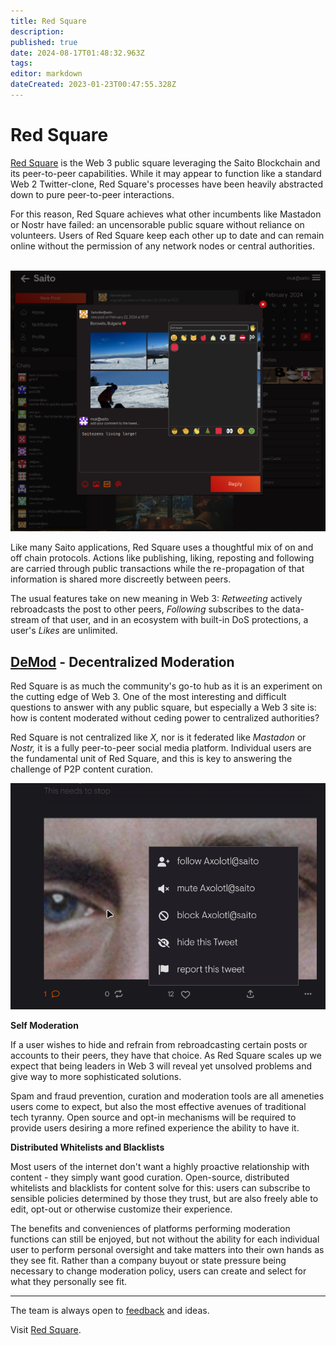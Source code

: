 ```yaml
---
title: Red Square
description: 
published: true
date: 2024-08-17T01:48:32.963Z
tags: 
editor: markdown
dateCreated: 2023-01-23T00:47:55.328Z
---
```


# Red Square
  
[Red Square](https://saito.io/redsquare/) is the Web 3 public square leveraging the Saito Blockchain and its peer-to-peer capabilities. While it may appear to function like a standard Web 2 Twitter-clone, Red Square's processes have been heavily abstracted down to pure peer-to-peer interactions.
    
For this reason, Red Square achieves what other incumbents like Mastadon or Nostr have failed: an uncensorable public square without reliance on volunteers. Users of Red Square keep each other up to date and can remain online without the permission of any network nodes or central authorities.
 
<br><img src="/redsquare.png" alt="Screenshot of Red Square app: typing a reply with an emote to an image gallery post. Notification and home menus, chats, game invites, leaderboards, calender and more can be seen in the background.">
<br>
    
Like many Saito applications, Red Square uses a thoughtful mix of on and off chain protocols. Actions like publishing, liking, reposting and following are carried through public transactions while the re-propagation of that information is shared more discreetly between peers.
    
The usual features take on new meaning in Web 3: *Retweeting* actively rebroadcasts the post to other peers, *Following* subscribes to the data-stream of that user, and in an ecosystem with built-in DoS protections, a user's *Likes* are unlimited.

## [DeMod](https://saito.tech/saito-modtools-decentralized-moderation/) - Decentralized Moderation

Red Square is as much the community's go-to hub as it is an experiment on the cutting edge of Web 3. One of the most interesting and difficult questions to answer with any public square, but especially a Web 3 site is: how is content moderated without ceding power to centralized authorities?
  
Red Square is not centralized like *X,* nor is it federated like *Mastadon* or *Nostr,* it is a fully peer-to-peer social media platform. Individual users are the fundamental unit of Red Square, and this is key to answering the challenge of P2P content curation.
  
![self-moderate.jpg](/self-moderate.jpg) 

**Self Moderation**
  
If a user wishes to hide and refrain from rebroadcasting certain posts or accounts to their peers, they have that choice. As Red Square scales up we expect that being leaders in Web 3 will reveal yet unsolved problems and give way to more sophisticated solutions.
    
Spam and fraud prevention, curation and moderation tools are all ameneties users come to expect, but also the most effective avenues of traditional tech tyranny. Open source and opt-in mechanisms will be required to provide users desiring a more refined experience the ability to have it.

**Distributed Whitelists and Blacklists**

Most users of the internet don't want a highly proactive relationship with content - they simply want good curation. Open-source, distributed whitelists and blacklists for content solve for this: users can subscribe to sensible policies determined by those they trust, but are also freely able to edit, opt-out or otherwise customize their experience.

The benefits and conveniences of platforms performing moderation functions can still be enjoyed, but not without the ability for each individual user to perform personal oversight and take matters into their own hands as they see fit. Rather than a company buyout or state pressure being necessary to change moderation policy, users can create and select for what they personally see fit.

<!--
[Community Notes](https://vitalik.eth.limo/general/2023/08/16/communitynotes.html) is a great example of an open source tool which allows users to issue corrections on social media without oversight; tools like this will very likely be an important part of Red Square's, and Web 3's future.
-->
<hr>  

The team is always open to [feedback](https://wiki.saito.io/en/community) and ideas.

Visit [Red Square](https://saito.io/redsquare/).
<!-- old page

![](/red_square.png)

# [Red Square](https://saito.io/redsquare/)

The [Red Square](https://saito.io/redsquare/) (RS) is an integration of the gaming apps that you can find in the arcade, with Social media in a layout similar to Twitter. The games/invites created in the RS will be the same displayed or played in the arcade, the same as the chat that is shared between them. For the posts and likes, everything is stored in the blockchain, which means that every single one of them is a blockchain transaction. The Red Square has played a fundamental role in the increase of the transaction volume (as the blockchain security) since it was launched and provides a new way for the Saitozen to interact. 

![](/redsquaredark.png)

![](/new_red_square2.png)
-->